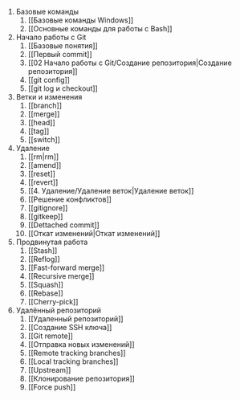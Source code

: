 1. Базовые команды
	1. [[Базовые команды Windows]]
	2. [[Основные команды для работы с Bash]]
2. Начало работы с Git
	1. [[Базовые понятия]]
	2. [[Первый commit]]
	3. [[02 Начало работы с Git/Создание репозитория|Создание репозитория]]
	4. [[git config]]
	5. [[git log и checkout]]
3. Ветки и изменения
	1. [[branch]]
	2. [[merge]]
	3. [[head]]
	4. [[tag]]
	5. [[switch]]
4. Удаление
	1. [[rm|rm]]
	2. [[amend]]
	3. [[reset]]
	4. [[revert]]
	5. [[4. Удаление/Удаление веток|Удаление веток]]
	6. [[Решение конфликтов]]
	7. [[gitignore]]
	8. [[gitkeep]]
	9. [[Dettached commit]]
	10. [[Откат изменений|Откат изменений]]
5. Продвинутая работа
	1. [[Stash]]
	2. [[Reflog]]
	3. [[Fast-forward merge]]
	4. [[Recursive merge]]
	5. [[Squash]]
	6. [[Rebase]]
	7. [[Cherry-pick]]
6. Удалённый репозиторий
	1. [[Удаленный репозиторий]]
	2. [[Создание SSH ключа]]
	3. [[Git remote]]
	4. [[Отправка новых изменений]]
	5. [[Remote tracking branches]]
	6. [[Local tracking branches]]
	7. [[Upstream]]
	8. [[Клонирование репозитория]]
	9. [[Force push]]